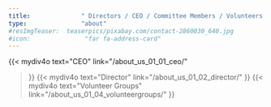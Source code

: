 ```yaml
---
title:              " Directors / CEO / Committee Members / Volunteers 董事/行政總裁/委員/義工 "
type:               "about"
#resImgTeaser:  teaserpics/pixabay.com/contact-2860030_640.jpg
#icon:               "far fa-address-card"
---
```




{{< mydiv4o text="CEO"
link="/about_us_01_01_ceo/"
>}}
{{< mydiv4o text="Director"
link="/about_us_01_02_director/"
>}}
{{< mydiv4o text="Volunteer Groups"
link="/about_us_01_04_volunteergroups/"
>}}

